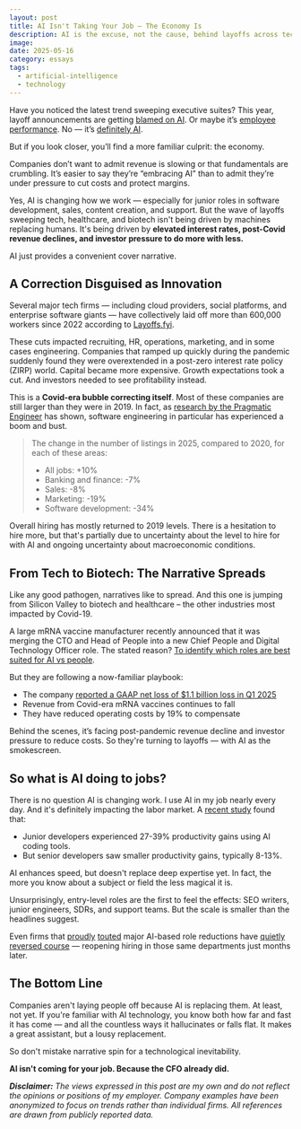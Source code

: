 ```yaml
---
layout: post
title: AI Isn't Taking Your Job – The Economy Is
description: AI is the excuse, not the cause, behind layoffs across tech and beyond.
image: 
date: 2025-05-16
category: essays
tags:
  - artificial-intelligence
  - technology
---
```

Have you noticed the latest trend sweeping executive suites? This year, layoff announcements are getting [blamed on AI](https://sfstandard.com/2025/02/27/salesforce-marcbenioff-layoffs-tech-agents/). Or maybe it’s [employee performance](https://www.usatoday.com/story/money/2025/02/10/meta-layoffs-2025/78383801007/). No — it’s [definitely AI](https://techcrunch.com/2025/05/15/programmers-bore-the-brunt-of-microsofts-layoffs-in-its-home-state-as-ai-writes-up-to-30-of-its-code/).

But if you look closer, you’ll find a more familiar culprit: the economy.

Companies don’t want to admit revenue is slowing or that fundamentals are crumbling. It’s easier to say they’re “embracing AI” than to admit they’re under pressure to cut costs and protect margins.

Yes, AI is changing how we work — especially for junior roles in software development, sales, content creation, and support. But the wave of layoffs sweeping tech, healthcare, and biotech isn't being driven by machines replacing humans. It's being driven by **elevated interest rates, post-Covid revenue declines, and investor pressure to do more with less.**

AI just provides a convenient cover narrative.

## A Correction Disguised as Innovation

Several major tech firms — including cloud providers, social platforms, and enterprise software giants — have collectively laid off more than 600,000 workers since 2022 according to [Layoffs.fyi](https://layoffs.fyi/). 

These cuts impacted recruiting, HR, operations, marketing, and in some cases engineering. Companies that ramped up quickly during the pandemic suddenly found they were overextended in a post-zero interest rate policy (ZIRP) world. Capital became more expensive. Growth expectations took a cut. And investors needed to see profitability instead.

This is a **Covid-era bubble correcting itself**. Most of these companies are still larger than they were in 2019. In fact, as [research by the Pragmatic Engineer](https://newsletter.pragmaticengineer.com/p/software-engineering-job-openings) has shown, software engineering in particular has experienced a boom and bust.

> The change in the number of listings in 2025, compared to 2020, for each of these areas:
>
>- All jobs: +10%
>- Banking and finance: -7%
>- Sales: -8%
>- Marketing: -19%
>- Software development: -34%

Overall hiring has mostly returned to 2019 levels. There is a hesitation to hire more, but that's partially due to uncertainty about the level to hire for with AI and ongoing uncertainty about macroeconomic conditions.

## From Tech to Biotech: The Narrative Spreads

Like any good pathogen, narratives like to spread. And this one is jumping from Silicon Valley to biotech and healthcare – the other industries most impacted by Covid-19.

A large mRNA vaccine manufacturer recently announced that it was merging the CTO and Head of People into a new Chief People and Digital Technology Officer role. The stated reason? [To identify which roles are best suited for AI vs people](https://www.wsj.com/articles/why-moderna-merged-its-tech-and-hr-departments-95318c2a).

  But they are following a now-familiar playbook:

* The company [reported a GAAP net loss of $1.1 billion loss in Q1 2025](https://news.modernatx.com/news/news-details/2025/Moderna-Reports-First-Quarter-2025-Financial-Results-and-Provides-Business-Updates/default.aspx)
* Revenue from Covid-era mRNA vaccines continues to fall
* They have reduced operating costs by 19% to compensate

Behind the scenes, it’s facing post-pandemic revenue decline and investor pressure to reduce costs. So they're turning to layoffs — with AI as the smokescreen.

## So what is AI doing to jobs?

There is no question AI is changing work. I use AI in my job nearly every day. And it's definitely impacting the labor market. A [recent study](https://papers.ssrn.com/sol3/papers.cfm?abstract_id=4945566) found that:

* Junior developers experienced 27-39% productivity gains using AI coding tools.
* But senior developers saw smaller productivity gains, typically 8-13%.

AI enhances speed, but doesn't replace deep expertise yet. In fact, the more you know about a subject or field the less magical it is. 

Unsurprisingly, entry-level roles are the first to feel the effects: SEO writers, junior engineers, SDRs, and support teams. But the scale is smaller than the headlines suggest.

Even firms that [proudly](https://www.businessinsider.com/klarna-ceo-sebastian-siemiatkowski-ai-jobs-2024-12) [touted](https://edition.cnn.com/2024/01/09/tech/duolingo-layoffs-due-to-ai/index.html) major AI-based role reductions have [quietly reversed course](https://www.entrepreneur.com/business-news/klarna-ceo-reverses-course-by-hiring-more-humans-not-ai/491396) — reopening hiring in those same departments just months later.

## The Bottom Line

Companies aren't laying people off because AI is replacing them. At least, not yet. If you're familiar with AI technology, you know both how far and fast it has come — and all the countless ways it hallucinates or falls flat. It makes a great assistant, but a lousy replacement.

So don't mistake narrative spin for a technological inevitability.

**AI isn't coming for your job. Because the CFO already did.**

***Disclaimer:** The views expressed in this post are my own and do not reflect the opinions or positions of my employer. Company examples have been anonymized to focus on trends rather than individual firms. All references are drawn from publicly reported data.*